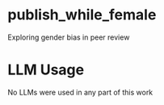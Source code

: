 # publish_while_female
Exploring gender bias in peer review

# LLM Usage
No LLMs were used in any part of this work
